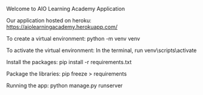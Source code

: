 Welcome to AIO Learning Academy Application

Our application hosted on heroku: https://aiolearningacademy.herokuapp.com/

To create a virtual environment:
python -m venv venv

To activate the virtual environment:
In the terminal, run venv\scripts\activate

Install the packages:
pip install -r requirements.txt

Package the libraries:
pip freeze > requirements

Running the app:
python manage.py runserver
